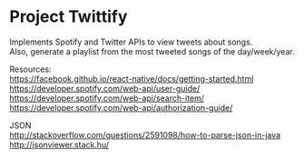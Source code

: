 # Project Twittify

Implements Spotify and Twitter APIs to view tweets about songs.<br>
Also, generate a playlist from the most tweeted songs of the day/week/year.

Resources:<br>
https://facebook.github.io/react-native/docs/getting-started.html<br>
https://developer.spotify.com/web-api/user-guide/<br>
https://developer.spotify.com/web-api/search-item/<br>
https://developer.spotify.com/web-api/authorization-guide/<br>

JSON<br>
http://stackoverflow.com/questions/2591098/how-to-parse-json-in-java<br>
http://jsonviewer.stack.hu/<br>
